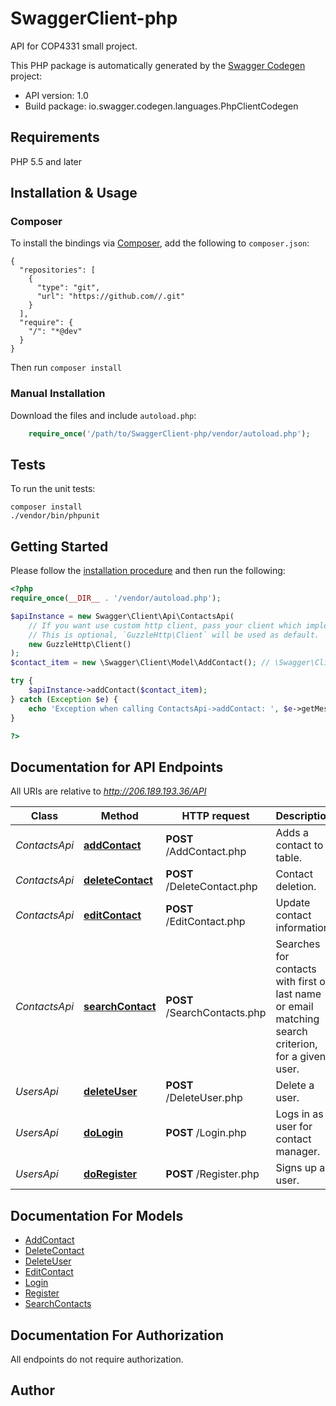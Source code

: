 # SwaggerClient-php
API for COP4331 small project.

This PHP package is automatically generated by the [Swagger Codegen](https://github.com/swagger-api/swagger-codegen) project:

- API version: 1.0
- Build package: io.swagger.codegen.languages.PhpClientCodegen

## Requirements

PHP 5.5 and later

## Installation & Usage
### Composer

To install the bindings via [Composer](http://getcomposer.org/), add the following to `composer.json`:

```
{
  "repositories": [
    {
      "type": "git",
      "url": "https://github.com//.git"
    }
  ],
  "require": {
    "/": "*@dev"
  }
}
```

Then run `composer install`

### Manual Installation

Download the files and include `autoload.php`:

```php
    require_once('/path/to/SwaggerClient-php/vendor/autoload.php');
```

## Tests

To run the unit tests:

```
composer install
./vendor/bin/phpunit
```

## Getting Started

Please follow the [installation procedure](#installation--usage) and then run the following:

```php
<?php
require_once(__DIR__ . '/vendor/autoload.php');

$apiInstance = new Swagger\Client\Api\ContactsApi(
    // If you want use custom http client, pass your client which implements `GuzzleHttp\ClientInterface`.
    // This is optional, `GuzzleHttp\Client` will be used as default.
    new GuzzleHttp\Client()
);
$contact_item = new \Swagger\Client\Model\AddContact(); // \Swagger\Client\Model\AddContact | Add the contact.

try {
    $apiInstance->addContact($contact_item);
} catch (Exception $e) {
    echo 'Exception when calling ContactsApi->addContact: ', $e->getMessage(), PHP_EOL;
}

?>
```

## Documentation for API Endpoints

All URIs are relative to *http://206.189.193.36/API*

Class | Method | HTTP request | Description
------------ | ------------- | ------------- | -------------
*ContactsApi* | [**addContact**](docs/Api/ContactsApi.md#addcontact) | **POST** /AddContact.php | Adds a contact to table.
*ContactsApi* | [**deleteContact**](docs/Api/ContactsApi.md#deletecontact) | **POST** /DeleteContact.php | Contact deletion.
*ContactsApi* | [**editContact**](docs/Api/ContactsApi.md#editcontact) | **POST** /EditContact.php | Update contact information.
*ContactsApi* | [**searchContact**](docs/Api/ContactsApi.md#searchcontact) | **POST** /SearchContacts.php | Searches for contacts with first or last name or email matching search criterion, for a given user.
*UsersApi* | [**deleteUser**](docs/Api/UsersApi.md#deleteuser) | **POST** /DeleteUser.php | Delete a user.
*UsersApi* | [**doLogin**](docs/Api/UsersApi.md#dologin) | **POST** /Login.php | Logs in as a user for contact manager.
*UsersApi* | [**doRegister**](docs/Api/UsersApi.md#doregister) | **POST** /Register.php | Signs up a user.


## Documentation For Models

 - [AddContact](docs/Model/AddContact.md)
 - [DeleteContact](docs/Model/DeleteContact.md)
 - [DeleteUser](docs/Model/DeleteUser.md)
 - [EditContact](docs/Model/EditContact.md)
 - [Login](docs/Model/Login.md)
 - [Register](docs/Model/Register.md)
 - [SearchContacts](docs/Model/SearchContacts.md)


## Documentation For Authorization

 All endpoints do not require authorization.


## Author




